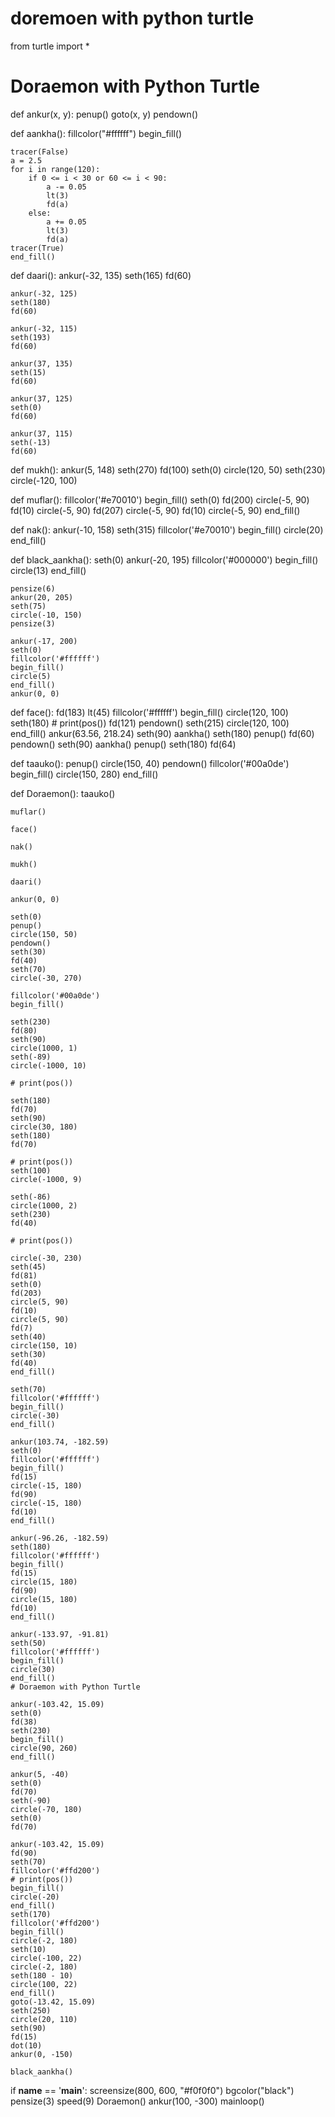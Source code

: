 # doremoen with python turtle
from turtle import *


# Doraemon with Python Turtle
def ankur(x, y):
    penup()
    goto(x, y)
    pendown()


def aankha():
    fillcolor("#ffffff")
    begin_fill()

    tracer(False)
    a = 2.5
    for i in range(120):
        if 0 <= i < 30 or 60 <= i < 90:
            a -= 0.05
            lt(3)
            fd(a)
        else:
            a += 0.05
            lt(3)
            fd(a)
    tracer(True)
    end_fill()


def daari():
    ankur(-32, 135)
    seth(165)
    fd(60)

    ankur(-32, 125)
    seth(180)
    fd(60)

    ankur(-32, 115)
    seth(193)
    fd(60)

    ankur(37, 135)
    seth(15)
    fd(60)

    ankur(37, 125)
    seth(0)
    fd(60)

    ankur(37, 115)
    seth(-13)
    fd(60)


def mukh():
    ankur(5, 148)
    seth(270)
    fd(100)
    seth(0)
    circle(120, 50)
    seth(230)
    circle(-120, 100)


def muflar():
    fillcolor('#e70010')
    begin_fill()
    seth(0)
    fd(200)
    circle(-5, 90)
    fd(10)
    circle(-5, 90)
    fd(207)
    circle(-5, 90)
    fd(10)
    circle(-5, 90)
    end_fill()


def nak():
    ankur(-10, 158)
    seth(315)
    fillcolor('#e70010')
    begin_fill()
    circle(20)
    end_fill()


def black_aankha():
    seth(0)
    ankur(-20, 195)
    fillcolor('#000000')
    begin_fill()
    circle(13)
    end_fill()

    pensize(6)
    ankur(20, 205)
    seth(75)
    circle(-10, 150)
    pensize(3)

    ankur(-17, 200)
    seth(0)
    fillcolor('#ffffff')
    begin_fill()
    circle(5)
    end_fill()
    ankur(0, 0)


def face():
    fd(183)
    lt(45)
    fillcolor('#ffffff')
    begin_fill()
    circle(120, 100)
    seth(180)
    # print(pos())
    fd(121)
    pendown()
    seth(215)
    circle(120, 100)
    end_fill()
    ankur(63.56, 218.24)
    seth(90)
    aankha()
    seth(180)
    penup()
    fd(60)
    pendown()
    seth(90)
    aankha()
    penup()
    seth(180)
    fd(64)


def taauko():
    penup()
    circle(150, 40)
    pendown()
    fillcolor('#00a0de')
    begin_fill()
    circle(150, 280)
    end_fill()


def Doraemon():
    taauko()

    muflar()

    face()

    nak()

    mukh()

    daari()

    ankur(0, 0)

    seth(0)
    penup()
    circle(150, 50)
    pendown()
    seth(30)
    fd(40)
    seth(70)
    circle(-30, 270)

    fillcolor('#00a0de')
    begin_fill()

    seth(230)
    fd(80)
    seth(90)
    circle(1000, 1)
    seth(-89)
    circle(-1000, 10)

    # print(pos())

    seth(180)
    fd(70)
    seth(90)
    circle(30, 180)
    seth(180)
    fd(70)

    # print(pos())
    seth(100)
    circle(-1000, 9)

    seth(-86)
    circle(1000, 2)
    seth(230)
    fd(40)

    # print(pos())

    circle(-30, 230)
    seth(45)
    fd(81)
    seth(0)
    fd(203)
    circle(5, 90)
    fd(10)
    circle(5, 90)
    fd(7)
    seth(40)
    circle(150, 10)
    seth(30)
    fd(40)
    end_fill()

    seth(70)
    fillcolor('#ffffff')
    begin_fill()
    circle(-30)
    end_fill()

    ankur(103.74, -182.59)
    seth(0)
    fillcolor('#ffffff')
    begin_fill()
    fd(15)
    circle(-15, 180)
    fd(90)
    circle(-15, 180)
    fd(10)
    end_fill()

    ankur(-96.26, -182.59)
    seth(180)
    fillcolor('#ffffff')
    begin_fill()
    fd(15)
    circle(15, 180)
    fd(90)
    circle(15, 180)
    fd(10)
    end_fill()

    ankur(-133.97, -91.81)
    seth(50)
    fillcolor('#ffffff')
    begin_fill()
    circle(30)
    end_fill()
    # Doraemon with Python Turtle

    ankur(-103.42, 15.09)
    seth(0)
    fd(38)
    seth(230)
    begin_fill()
    circle(90, 260)
    end_fill()

    ankur(5, -40)
    seth(0)
    fd(70)
    seth(-90)
    circle(-70, 180)
    seth(0)
    fd(70)

    ankur(-103.42, 15.09)
    fd(90)
    seth(70)
    fillcolor('#ffd200')
    # print(pos())
    begin_fill()
    circle(-20)
    end_fill()
    seth(170)
    fillcolor('#ffd200')
    begin_fill()
    circle(-2, 180)
    seth(10)
    circle(-100, 22)
    circle(-2, 180)
    seth(180 - 10)
    circle(100, 22)
    end_fill()
    goto(-13.42, 15.09)
    seth(250)
    circle(20, 110)
    seth(90)
    fd(15)
    dot(10)
    ankur(0, -150)

    black_aankha()


if __name__ == '__main__':
    screensize(800, 600, "#f0f0f0")
    bgcolor("black")
    pensize(3)
    speed(9)
    Doraemon()
    ankur(100, -300)
    mainloop()
